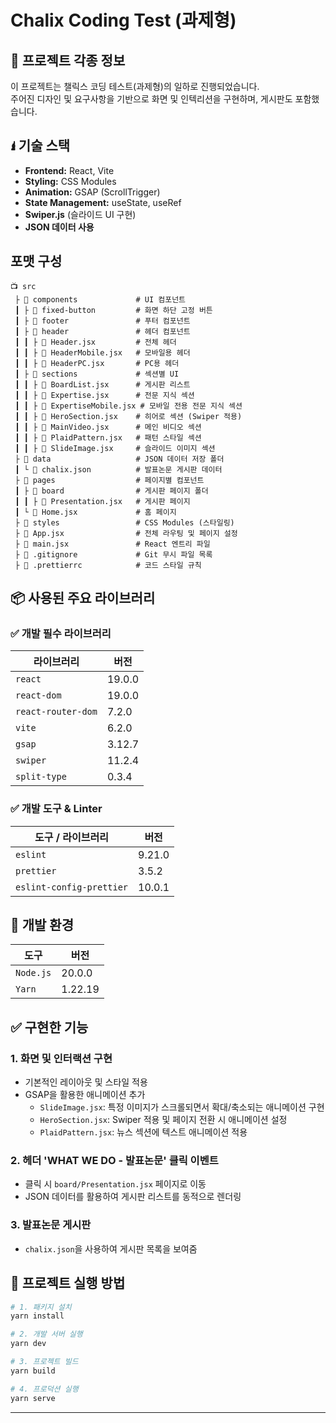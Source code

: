 # Chalix Coding Test (과제형)

## 📌 프로젝트 각종 정보
이 프로젝트는 챌릭스 코딩 테스트(과제형)의 일하로 진행되었습니다.  
주어진 디자인 및 요구사항을 기반으로 화면 및 인텍리션을 구현하며, 게시판도 포함했습니다.

## 🖠 기술 스택
- **Frontend:** React, Vite
- **Styling:** CSS Modules
- **Animation:** GSAP (ScrollTrigger)
- **State Management:** useState, useRef
- **Swiper.js** (슬라이드 UI 구현)
- **JSON 데이터 사용**

## 포맷 구성
```
📺 src
 ├ 📂 components             # UI 컴포넌트
 ┃ ├ 📂 fixed-button         # 화면 하단 고정 버튼
 ┃ ├ 📂 footer               # 푸터 컴포넌트
 ┃ ├ 📂 header               # 헤더 컴포넌트
 ┃ ┃ ├ 📄 Header.jsx         # 전체 헤더
 ┃ ┃ ├ 📄 HeaderMobile.jsx   # 모바일용 헤더
 ┃ ┃ ├ 📄 HeaderPC.jsx       # PC용 헤더
 ┃ ├ 📂 sections             # 섹션별 UI
 ┃ ┃ ├ 📄 BoardList.jsx      # 게시판 리스트
 ┃ ┃ ├ 📄 Expertise.jsx      # 전문 지식 섹션
 ┃ ┃ ├ 📄 ExpertiseMobile.jsx # 모바일 전용 전문 지식 섹션
 ┃ ┃ ├ 📄 HeroSection.jsx    # 히어로 섹션 (Swiper 적용)
 ┃ ┃ ├ 📄 MainVideo.jsx      # 메인 비디오 섹션
 ┃ ┃ ├ 📄 PlaidPattern.jsx   # 패턴 스타일 섹션
 ┃ ┃ ├ 📄 SlideImage.jsx     # 슬라이드 이미지 섹션
 ├ 📂 data                   # JSON 데이터 저장 폴더
 ┃ └ 📄 chalix.json          # 발표논문 게시판 데이터
 ├ 📂 pages                  # 페이지별 컴포넌트
 ┃ ├ 📂 board                # 게시판 페이지 폴더
 ┃ ┃ ├ 📄 Presentation.jsx   # 게시판 페이지
 ┃ └ 📄 Home.jsx             # 홈 페이지
 ├ 📂 styles                 # CSS Modules (스타일링)
 ├ 📄 App.jsx                # 전체 라우팅 및 페이지 설정
 ├ 📄 main.jsx               # React 엔트리 파일
 ├ 📄 .gitignore             # Git 무시 파일 목록
 ├ 📄 .prettierrc            # 코드 스타일 규칙
```

## 📦 사용된 주요 라이브러리

### ✅ 개발 필수 라이브러리

| 라이브러리          | 버전   |
| ------------------- | ------ |
| `react`             | 19.0.0 |
| `react-dom`         | 19.0.0 |
| `react-router-dom`  | 7.2.0  |
| `vite`              | 6.2.0  |
| `gsap`              | 3.12.7 |
| `swiper`            | 11.2.4 |
| `split-type`        | 0.3.4  |

### ✅ 개발 도구 & Linter

| 도구 / 라이브러리    | 버전   |
| -------------------- | ------ |
| `eslint`             | 9.21.0 |
| `prettier`           | 3.5.2  |
| `eslint-config-prettier` | 10.0.1 |

## 🔧 개발 환경

| 도구      | 버전    |
| --------- | ------- |
| `Node.js` | 20.0.0  |
| `Yarn`    | 1.22.19 |

## ✅ 구현한 기능
### 1. 화면 및 인터랙션 구현
- 기본적인 레이아웃 및 스타일 적용
- GSAP을 활용한 애니메이션 추가
  - `SlideImage.jsx`: 특정 이미지가 스크롤되면서 확대/축소되는 애니메이션 구현
  - `HeroSection.jsx`: Swiper 적용 및 페이지 전환 시 애니메이션 설정
  - `PlaidPattern.jsx`: 뉴스 섹션에 텍스트 애니메이션 적용

### 2. 헤더 'WHAT WE DO - 발표논문' 클릭 이벤트
- 클릭 시 `board/Presentation.jsx` 페이지로 이동
- JSON 데이터를 활용하여 게시판 리스트를 동적으로 렌더링

### 3. 발표논문 게시판
- `chalix.json`을 사용하여 게시판 목록을 보여줌


## 🚀 프로젝트 실행 방법

```bash
# 1. 패키지 설치
yarn install

# 2. 개발 서버 실행
yarn dev

# 3. 프로젝트 빌드
yarn build

# 4. 프로덕션 실행
yarn serve
```

---
